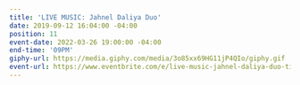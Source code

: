 ```yaml
---
title: 'LIVE MUSIC: Jahnel Daliya Duo'
date: 2019-09-12 16:04:00 -04:00
position: 11
event-date: 2022-03-26 19:00:00 -04:00
end-time: '09PM'
giphy-url: https://media.giphy.com/media/3o85xx69HG11jP4QIo/giphy.gif
event-url: https://www.eventbrite.com/e/live-music-jahnel-daliya-duo-tickets-275338624237
---
```


